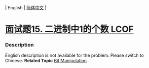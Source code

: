 | English | [简体中文](README.md) |

# [面试题15. 二进制中1的个数 LCOF](https://leetcode-cn.com/problems/er-jin-zhi-zhong-1de-ge-shu-lcof)
 ### Description
English description is not available for the problem. Please switch to Chinese.
**Related Topic**  [Bit Manipulation](https://leetcode-cn.com/tag/bit-manipulation) 